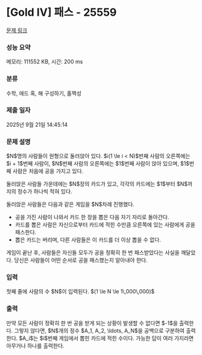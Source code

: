 # [Gold IV] 패스 - 25559 

[문제 링크](https://www.acmicpc.net/problem/25559) 

### 성능 요약

메모리: 111552 KB, 시간: 200 ms

### 분류

수학, 애드 혹, 해 구성하기, 홀짝성

### 제출 일자

2025년 9월 21일 14:45:14

### 문제 설명

<p>$N$명의 사람들이 원형으로 둘러앉아 있다. $i(1 \le i < N)$번째 사람의 오른쪽에는 $i + 1$번째 사람이, $N$번째 사람의 오른쪽에는 $1$번째 사람이 앉아 있으며, $1$번째 사람은 처음에 공을 가지고 있다.</p>

<p>둘러앉은 사람들 가운데에는 $N$장의 카드가 있고, 각각의 카드에는 $1$부터 $N$까지의 정수가 하나씩 적혀 있다.</p>

<p>둘러앉은 사람들은 다음과 같은 게임을 $N$차례 진행했다.</p>

<ul>
	<li>공을 가진 사람이 나와서 카드 한 장을 뽑은 다음 자기 자리로 돌아간다.</li>
	<li>카드를 뽑은 사람은 자신으로부터 카드에 적힌 수만큼 오른쪽에 있는 사람에게 공을 패스한다.</li>
	<li>뽑은 카드는 버리며, 다른 사람들은 이 카드를 더 이상 뽑을 수 없다.</li>
</ul>

<p>게임이 끝난 후, 사람들은 자신들 모두가 공을 정확히 한 번 패스받았다는 사실을 깨달았다. 당신은 사람들이 어떤 순서로 공을 패스했는지 알아내야 한다.</p>

### 입력 

 <p>첫째 줄에 사람의 수 $N$이 입력된다. $(1 \le N \le 1\,000\,000)$</p>

### 출력 

 <p>만약 모든 사람이 정확히 한 번 공을 받게 되는 상황이 발생할 수 없다면 $-1$을 출력한다. 그렇지 않다면, $N$개의 정수 $A_1, A_2, \ldots, A_N$을 공백으로 구분하여 출력한다. $A_i$는 $i$번째 게임에서 뽑힌 카드에 적힌 수이다. 가능한 답이 여러 가지라면 아무거나 하나를 출력한다.</p>

